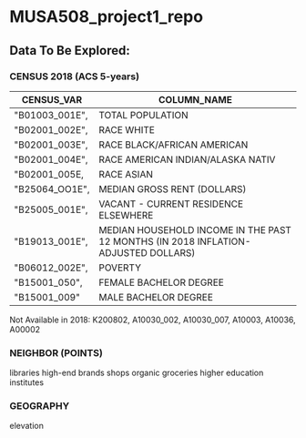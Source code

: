 # MUSA508_project1_repo

## Data To Be Explored:

### CENSUS 2018 (ACS 5-years)
| CENSUS_VAR | COLUMN_NAME |
|----------|---------|
| "B01003_001E",|TOTAL POPULATION|
| "B02001_002E",|RACE WHITE|
| "B02001_003E",|RACE BLACK/AFRICAN AMERICAN|
| "B02001_004E",|RACE AMERICAN INDIAN/ALASKA NATIV| 
| "B02001_005E,|RACE ASIAN|
| "B25064_OO1E",|MEDIAN GROSS RENT (DOLLARS)|
| "B25005_001E",|VACANT - CURRENT RESIDENCE ELSEWHERE|
| "B19013_001E",|MEDIAN HOUSEHOLD INCOME IN THE PAST 12 MONTHS (IN 2018 INFLATION-ADJUSTED DOLLARS)|
| "B06012_002E",|POVERTY|
| "B15001_050",|FEMALE BACHELOR DEGREE|
| "B15001_009"|MALE BACHELOR DEGREE|

Not Available in 2018: K200802, A10030_002, A10030_007, A10003, A10036, A00002

### NEIGHBOR (POINTS)
libraries
high-end brands shops
organic groceries
higher education institutes

### GEOGRAPHY
elevation
